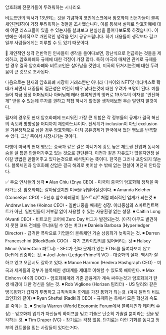 암호화폐 전문가들이 두려워하는 시나리오

비트코인의 백서가 13년되는 것을 기념하여 코인데스크에서 암호화폐 전문가들이 블록체인관련하여 가장 두려워하는 것들을 조사했습니다. 이를 통해서 실제로 암호화폐에 대해 어떤 리스크들이 있을 수 있는지를 살펴보고 현실성을 들여다보도록 하겠습니다. 이번에는 이례적으로 개인적인 생각을 먼저 공유드립니다. 하기 내용들이 생각보다 길고 일부 사람들에게는 지루할 수 도 있기 때문이다.

🔰 개인적인 생각
전반적인 인사들이 생각을 들여다보면, 장난식으로 언급하는 것들을 제외하고, 암호화폐와 규제에 대한 걱정이 가장 많다. 특히 미국의 매체인 관계로 규제를 할 경우 결국 암호화폐와 비트코인은 살아남을 것인데, 미국의 뒤쳐지는것에 대한 두려움이 큰 것으로 조사된다.

다음으로는 현재의 암호화폐 시장이 거래소뿐만 아니라 디파이와 NFT및 메타버스로 확대가 되면서 대중들의 접근성은 여전히 매우 낮다는것에 대한 우려가 표명이 된다. 예를 들어 지금 당장 어머님이나 아버님께 테라 블록체인의 앵커로 19.5%의 이자를 “안전하게” 받을 수 있는데 투자를 권하고 직접 하시게 할것을 생각해보면 무슨 말인지 알것이다. 

필자의 경우도 현재 암호화폐에 드리워진 가장 큰 위험은 각 정부들의 규제가 결국 혁신의 속도와 방향성을 어디까지 제한하느냐이다. 전세계가 inclusion이 아닌 exclusion을 기본정책으로 삼을 경우 암호화폐는 마치 공유경제가 한국에서 했던 행보를 반복할 수 있다. 그냥 죽여서 사장시키는 것이다. 

다행이 미국의 현재 행보는 중국과 같은 길은 아니기에 강도 높은 제도권 진입과 동시에 숨을 쉴 틈은 만들어가주고 있는 것으로 판단된다. 이전과 같은 자유도가 없을지언정 살아갈 방법은 만들어주고 있다는것으로 해석된다는 뜻이다. 한국은 그러나 포함되지 않는다. 블록체인과 암호화폐 산업은 결국 해외로 벗어날 수 밖에 없는 현실이 여전히 안타깝다.

✅ 주요 인사들의 생각
◾️ Alan Chiu (Enya CEO) - 미국이 중국의 암호화폐 정책을 따라가는것. 암호화폐는 살아남겠지만 미국을 뒤떨어질것이다.
◾️ Amanda Keleher (ConseSys CPO) - 5년후 암호화폐장이 월스트리트처럼 폐쇠적인 업계가 되는것
◾️ Andrew Levine (Koinos CEO) - 일반대중을 배제한 성장. 이더중심의 스마트컨트랙트가 아닌, 일반인들이 거부감 없이 사용할 수 있는 사용환경 없는 성장.
◾️ Caitlin Long (Avanti CEO) - 비트코인 코어에 Zero Day 버그가 발견되는것. (아직 아무도 발견하지 못한 코드 전체를 무너뜨릴 수 있는 버그)
◾️ Daniela Barbosa (Hyperledger Director) - 급격한 폭락으로 기업들의 블록체인 기술 상용화가 늦춰지는 것.
◾️ Darren Franceschini (BlockBank COO) - 자기 프라이빗키를 잃어버리는 것
◾️ Halsey Minor (VideoCoin 파트너) - SEC가 진짜 문제가 있는 ETNs를 들여다보지 않고 DeFi에 집중하는 것.
◾️ Joel John (LedgerPrime의 VC) - 대중화의 실패. 액시가 잘하고 있고 오픈시도 잘하고 있다.
◾️ Mance Harmon (Hedera Hashgraph CEO) - 미국과 세계들의 정부가 블록체인 생태계를 제대로 이해할 수 있도록 해야한다.
◾️ Max Einhorn (4K의 COO) - 암호화폐계와 기존 금융계가 계속 싸우는것과 암호화폐가 탄생 배경에 대한 정신을 잃는 것.
◾️ Rob Viglione (Horizen 팀리더) - US 달러와 같은 명목통화가 갑자기 투명하고 규칙적이며 한계를 가진 통화가 되는것. (마치 달러의 비트코인화와 같이)
◾️ Ryan Sheftel (Radkl의 CEO) - 규제하는 측에서 모든 혁신과 속도를 죽이는 것.
◾️ Sheila Warren (World Economic Forum에서 블록체인과 데이터 수장) - 암호화폐 업계가 자신들의 하이프를 믿고 기술은 단순히 기술일 뿐이라는 것을 망각하는 것.
◾️ Tim Draper (VC) - 장기로는 걱정 없음. 단기로는 이런 기회를 놓치고 정부의 컨트롤을 믿는 사람들이 있다는거다.